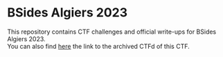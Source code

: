# BSides Algiers 2023

This repository contains CTF challenges and official write-ups for BSides Algiers 2023.  
You can also find [here](https://bsides23.shellmates.club) the link to the archived CTFd of this CTF.
